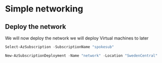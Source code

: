 # Simple networking

## Deploy the network
We will now deploy the network we will deploy Virtual machines to later

```powershell
Select-AzSubscription -SubscriptionName "spokesub"
```

```powershell
New-AzSubscriptionDeployment -Name "network" -Location "SwedenCentral" -TemplateFile main.bicep -TemplateParameterFile azuredeploy.parameters.json -Verbose
```